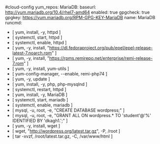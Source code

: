 #cloud-config
yum_repos:
  MariaDB:
    baseurl: http://yum.mariadb.org/10.4/rhel7-amd64
    enabled: true
    gpgcheck: true
    gpgkey: https://yum.mariadb.org/RPM-GPG-KEY-MariaDB
    name: MariaDB
runcmd:
 - [ yum, install, -y, httpd ]
 - [ systemctl, start, httpd ]
 - [ systemctl, enable, httpd ]
 - [ yum, -y, install, "https://dl.fedoraproject.org/pub/epel/epel-release-latest-7.noarch.rpm" ]
 - [ yum, -y, install, "https://rpms.remirepo.net/enterprise/remi-release-7.rpm" ]
 - [ yum, -y, install, yum-utils ]
 - [ yum-config-manager, --enable, remi-php74 ]
 - [ yum, -y, update ]
 - [ yum, install, -y, php, php-mysqlnd ]
 - [ systemctl, restart, httpd ]
 - [ yum, install, -y, MariaDB ]
 - [ systemctl, start, mariadb ]
 - [ systemctl, enable, mariadb ]
 - [ mysql, -u, root, -e, "CREATE DATABASE wordpress;" ]
 - [ mysql, -u, root, -e, "GRANT ALL ON wordpress.* TO 'student'@'%' IDENTIFIED BY 'dkagh1.';" ]
 - [ yum, -y, install, wget ]
 - [ wget, "http://wordpress.org/latest.tar.gz", -P, /root ]
 - [ tar -xvzf, /root/latest.tar.gz, -C, /var/www/html ]
